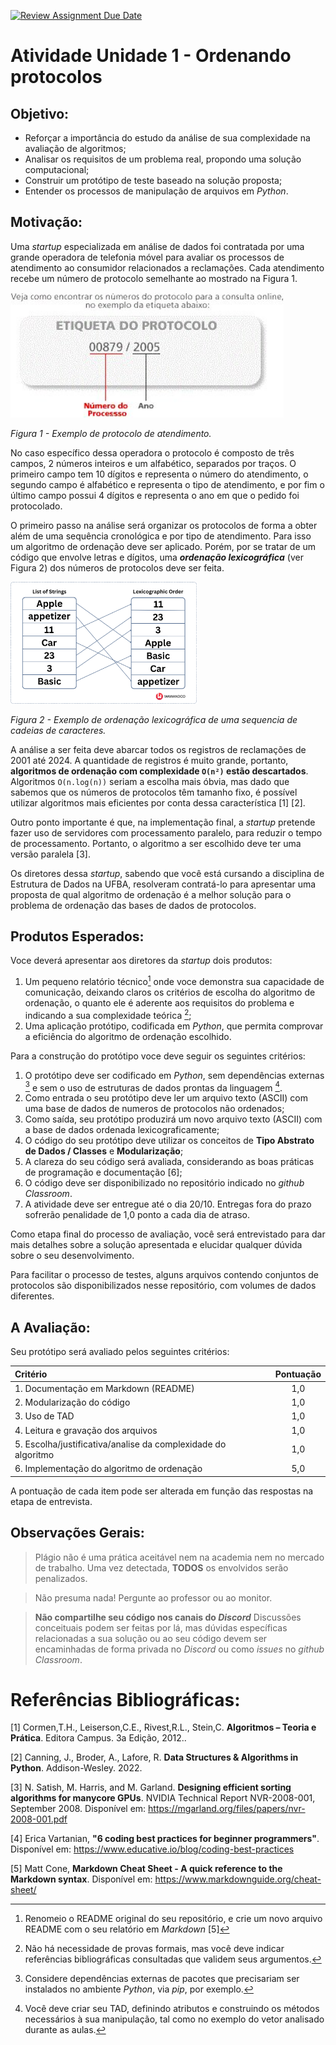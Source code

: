 [![Review Assignment Due Date](https://classroom.github.com/assets/deadline-readme-button-22041afd0340ce965d47ae6ef1cefeee28c7c493a6346c4f15d667ab976d596c.svg)](https://classroom.github.com/a/wkxZoXGQ)
# Atividade Unidade 1 - Ordenando protocolos

## Objetivo: 
* Reforçar a importância do estudo da análise de sua complexidade na avaliação de algoritmos;
* Analisar os requisitos de um problema real, propondo uma solução computacional;
* Construir um protótipo de teste baseado na solução proposta;
* Entender os processos de manipulação de arquivos em *Python*.

## Motivação:

Uma *startup* especializada em análise de dados foi contratada por uma grande operadora de telefonia móvel para avaliar os processos de atendimento ao consumidor relacionados a reclamações. Cada atendimento recebe um número de protocolo semelhante ao mostrado na Figura 1. 

<img src="./imgs/etiqueta_protocolo_ano.jpg" height=200>

*Figura 1 - Exemplo de protocolo de atendimento.*

No caso específico dessa operadora o protocolo é composto de três campos, 2 números inteiros e um alfabético, separados por traços. O primeiro campo tem 10 dígitos e representa o número do atendimento, o segundo campo é alfabético e representa o tipo de atendimento, e por fim o último campo possui 4 dígitos e representa o ano em que o pedido foi protocolado.   

O primeiro passo na análise será organizar os protocolos de forma a obter além de uma sequência cronológica e por tipo de atendimento. Para isso um algoritmo de ordenação deve ser aplicado. Porém, por se tratar de um código que envolve letras e dígitos, uma ***ordenação lexicográfica*** (ver Figura 2) dos números de protocolos deve ser feita. 

<img src="./imgs/ordem-lexicografica.png" width=300>

*Figura 2 - Exemplo de ordenação lexicográfica de uma sequencia de cadeias de caracteres.*

A análise a ser feita deve abarcar todos os registros de reclamações de 2001 até 2024. A quantidade de registros é muito grande, portanto, **algoritmos de ordenação com complexidade `O(n²)` estão descartados**. Algoritmos `O(n.log(n))` seriam a escolha mais óbvia, mas dado que sabemos que os números de protocolos têm tamanho fixo, é possível utilizar algoritmos mais eficientes por conta dessa característica [1] [2]. 

Outro ponto importante é que, na implementação final, a *startup* pretende fazer uso de servidores com processamento paralelo, para reduzir o tempo de processamento. Portanto, o algoritmo a ser escolhido deve ter uma versão paralela [3].

Os diretores dessa *startup*, sabendo que você está cursando a disciplina de Estrutura de Dados na UFBA, resolveram contratá-lo para apresentar uma proposta de qual algoritmo de ordenação é a melhor solução para o problema de ordenação das bases de dados de protocolos.  

## Produtos Esperados:

Voce deverá apresentar aos diretores da *startup* dois produtos: 

1. Um pequeno relatório técnico[^1] onde voce demonstra sua capacidade de comunicação, deixando claros os critérios de escolha do algoritmo de ordenação, o quanto ele é aderente aos requisitos do problema e indicando a sua complexidade teórica [^2];
2. Uma aplicação protótipo, codificada em *Python*, que permita comprovar a eficiência do algoritmo de ordenação escolhido. 

Para a construção do protótipo voce deve seguir os seguintes critérios:

1. O protótipo deve ser codificado em *Python*, sem dependências externas [^3] e sem o uso de estruturas de dados prontas da linguagem [^4].
2. Como entrada o seu protótipo deve ler um arquivo texto (ASCII) com uma base de dados de numeros de protocolos não ordenados;
3. Como saída, seu protótipo produzirá um novo arquivo texto (ASCII) com a base de dados ordenada lexicograficamente;
4. O código do seu protótipo deve utilizar os conceitos de **Tipo Abstrato de Dados / Classes** e **Modularização**;
5. A clareza do seu código será avaliada, considerando as boas práticas de programação e documentação [6];  
6. O código deve ser disponibilizado no repositório indicado no *github Classroom*. 
7. A atividade deve ser entregue até o dia 20/10. Entregas fora do prazo sofrerão penalidade de 1,0 ponto a cada dia de atraso. 

Como etapa final do processo de avaliação, você será entrevistado para dar mais detalhes sobre a solução apresentada e elucidar qualquer dúvida sobre o seu desenvolvimento. 

Para facilitar o processo de testes, alguns arquivos contendo conjuntos de protocolos são disponibilizados nesse repositório, com volumes de dados diferentes. 

## A Avaliação:

Seu protótipo será avaliado pelos seguintes critérios:

| Critério | Pontuação |
| :--- | :---: |
| 1. Documentação em Markdown (README) | 1,0 |
| 2. Modularização do código | 1,0 | 
| 3. Uso de TAD | 1,0 |
| 4. Leitura e gravação dos arquivos | 1,0  |
| 5. Escolha/justificativa/analise da complexidade do algoritmo | 1,0 |
| 6. Implementação do algoritmo de ordenação | 5,0 |

A pontuação de cada item pode ser alterada em função das respostas na etapa de entrevista. 

## Observações Gerais:

> Plágio não é uma prática aceitável nem na academia nem no mercado de trabalho. Uma vez detectada, **TODOS** os envolvidos serão penalizados. 

> Não presuma nada! Pergunte ao professor ou ao monitor. 

> **Não compartilhe seu código nos canais do *Discord***
> Discussões conceituais podem ser feitas por lá, mas dúvidas específicas relacionadas a sua solução ou ao seu código devem ser encaminhadas de forma privada no *Discord* ou como *issues* no *github Classroom*.

# Referências Bibliográficas:

[1]     Cormen,T.H., Leiserson,C.E., Rivest,R.L., Stein,C. **Algoritmos – Teoria e Prática**. Editora Campus. 3a Edição, 2012..

[2]     Canning, J., Broder, A., Lafore, R. **Data Structures & Algorithms in Python**. Addison-Wesley. 2022.

[3]     N. Satish, M. Harris, and M. Garland. **Designing efficient sorting algorithms for manycore GPUs**. NVIDIA Technical Report NVR-2008-001, September 2008. Disponível em: https://mgarland.org/files/papers/nvr-2008-001.pdf

[4]     Erica Vartanian, **"6 coding best practices for beginner programmers"**. Disponível em:  https://www.educative.io/blog/coding-best-practices

[5]     Matt Cone, **Markdown Cheat Sheet - A quick reference to the Markdown syntax**. Disponível em: https://www.markdownguide.org/cheat-sheet/

[^1]: Renomeio o README original do seu repositório, e crie um novo arquivo README com o seu relatório em *Markdown* [5] 
[^2]: Não há necessidade de provas formais, mas você deve indicar referências bibliográficas consultadas que validem seus argumentos.
[^3]: Considere dependências externas de pacotes que precisariam ser instalados no ambiente *Python*, via *pip*, por exemplo. 
[^4]: Você deve criar seu TAD, definindo atributos e construindo os métodos necessários à sua manipulação, tal como no exemplo do vetor analisado durante as aulas.  
